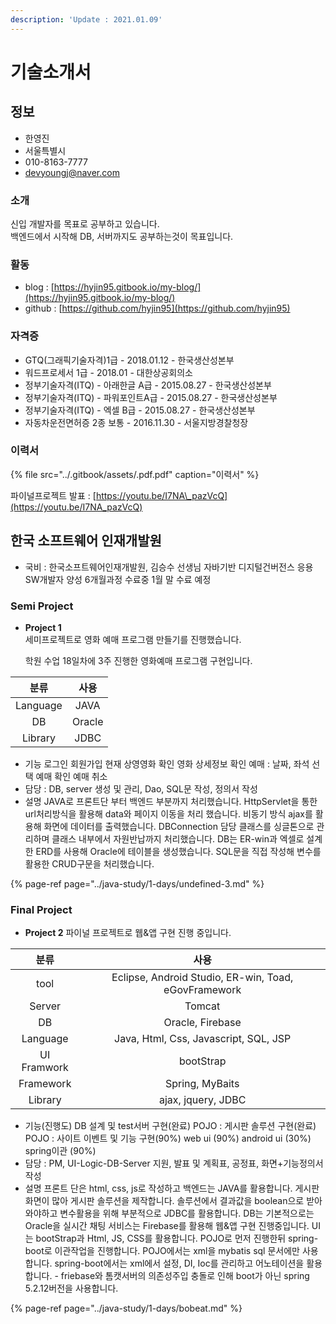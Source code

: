 ```yaml
---
description: 'Update : 2021.01.09'
---
```


# 기술소개서

## 정보

* 한영진
* 서울특별시
* 010-8163-7777
* devyoungj@naver.com

### 소개

신입 개발자를 목표로 공부하고 있습니다.  
백엔드에서 시작해 DB, 서버까지도 공부하는것이 목표입니다.

### 활동

* blog : [https://hyjin95.gitbook.io/my-blog/](https://hyjin95.gitbook.io/my-blog/)
* github : [https://github.com/hyjin95](https://github.com/hyjin95)

### 자격증

* GTQ\(그래픽기술자격\)1급 - 2018.01.12 - 한국생산성본부
* 워드프로세서 1급 - 2018.01 -  대한상공회의소
* 정부기술자격\(ITQ\) - 아래한글 A급 - 2015.08.27 - 한국생산성본부
* 정부기술자격\(ITQ\) - 파워포인트A급 - 2015.08.27 - 한국생산성본부
* 정부기술자격\(ITQ\) - 엑셀 B급 - 2015.08.27 - 한국생산성본부
* 자동차운전면허증 2종 보통 - 2016.11.30 - 서울지방경찰청장

### 이력서

{% file src="../.gitbook/assets/.pdf.pdf" caption="이력서" %}

파이널프로젝트 발표 : [https://youtu.be/I7NA\_pazVcQ](https://youtu.be/I7NA_pazVcQ)

## 한국 소프트웨어 인재개발원

* 국비 : 한국소프트웨어인재개발원, 김승수 선생님 자바기반 디지털건버전스 응용 SW개발자 양성 6개월과정 수료중 1월 말 수료 예정

### Semi Project

* **Project 1**  
  세미프로젝트로 영화 예매 프로그램 만들기를 진행했습니다.

  학원 수업 18일차에 3주 진행한 영화예매 프로그램 구현입니다.

| 분류 | 사용 |
| :---: | :---: |
| Language | JAVA |
| DB | Oracle |
| Library | JDBC |

* 기능 로그인 회원가입 현재 상영영화 확인 영화 상세정보 확인 예매 : 날짜, 좌석 선택 예매 확인 예매 취소
* 담당 : DB, server 생성 및 관리, Dao, SQL문 작성, 정의서 작성
* 설명 JAVA로 프론트단 부터 백엔드  부분까지 처리했습니다. HttpServlet을 통한 url처리방식을 활용해 data와 페이지 이동을 처리 했습니다. 비동기 방식 ajax를 활용해 화면에 데이터를 출력했습니다. DBConnection 담당 클래스를 싱글톤으로 관리하며 클래스 내부에서 자원반납까지 처리했습니다. DB는 ER-win과 엑셀로 설계한 ERD를 사용해 Oracle에 테이블을 생성했습니다. SQL문을 직접 작성해 변수를 활용한 CRUD구문을 처리했습니다.

{% page-ref page="../java-study/1-days/undefined-3.md" %}

### Final Project

* **Project 2** 파이널 프로젝트로 웹&앱 구현 진행 중입니다.

| 분류 | 사용 |
| :---: | :---: |
| tool | Eclipse, Android Studio, ER-win, Toad, eGovFramework |
| Server | Tomcat |
| DB | Oracle, Firebase |
| Language | Java, Html, Css, Javascript, SQL, JSP |
| UI Framwork | bootStrap |
| Framework | Spring, MyBaits |
| Library | ajax, jquery, JDBC |

* 기능\(진행도\) DB 설계 및 test서버 구현\(완료\) POJO : 게시판 솔루션 구현\(완료\) POJO : 사이트 이벤트 및 기능 구현\(90%\) web ui \(90%\) android ui \(30%\) spring이관 \(90%\)
* 담당 : PM, UI-Logic-DB-Server 지원, 발표 및 계획표, 공정표, 화면+기능정의서 작성
* 설명 프론트 단은 html, css, js로 작성하고 백엔드는 JAVA를 활용합니다. 게시판 화면이 많아 게시판 솔루션을 제작합니다. 솔루션에서 결과값을 boolean으로 받아와야하고 변수활용을 위해 부분적으로 JDBC를 활용합니다. DB는 기본적으로는 Oracle을 실시간 채팅 서비스는 Firebase를 활용해 웹&앱 구현 진행중입니다. UI는 bootStrap과 Html, JS, CSS를 활용합니다. POJO로 먼저 진행한뒤 spring-boot로 이관작업을 진행합니다. POJO에서는 xml을 mybatis sql 문서에만 사용합니다. spring-boot에서는 xml에서 설정, DI, Ioc를 관리하고 어노테이션을 활용합니다. - friebase와 톰캣서버의 의존성주입 충돌로 인해 boot가 아닌 spring 5.2.12버전을 사용합니다.

{% page-ref page="../java-study/1-days/bobeat.md" %}

